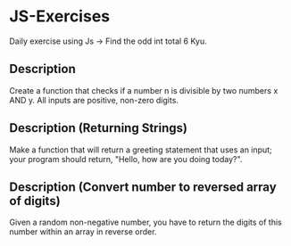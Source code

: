 # JS-Exercises

Daily exercise using Js -> Find the odd int total 6 Kyu.

## Description

Create a function that checks if a number n is divisible by two numbers x AND y. All inputs are positive, non-zero digits.

## Description (Returning Strings)

Make a function that will return a greeting statement that uses an input; your program should return, "Hello, <name> how are you doing today?".

## Description (Convert number to reversed array of digits)

Given a random non-negative number, you have to return the digits of this number within an array in reverse order.